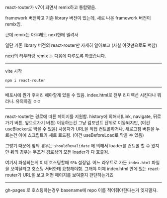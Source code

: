 react-router가 v7이 되면서 remix하고 통합됐음.

framework 버전하고 기존 library 버전이 있는데,
새로 나온 framework 버전이 remix임.

근데 remix는 아무래도 next한테 밀려서

일단 기존 library 버전의 react-router만 자세히 알아보고 (사실 이것만으로도 벅참)

next의 라우터랑 remix 는 다음에 다루도록 하겠습니다.

---

vite 시작

`npm i react-router`

---

배포시에 뭔가 후처리 해야할게 있을 수 있음.
index.html로 전부 리디렉션 시킨다나 뭐라나.
유의하길 ㅇㅇ

---

react-router는 경로에 따른 페이지를 지원함.
history에 의해서(Link, navigate, 뒤로가기 버튼, 앞으로가기 버튼) 이동하는건 그냥 컴포넌트 단위로 이동되지만, (이건 useBlocker로 막을 수 있음)
사용자가 URL을 직접 컨트롤하거나, 새로고침 버튼을 누르는건 아예 스크립트가 새로 로드됨. (이건 useBeforeLoad로 막을 수 있음)

그렇기 때문에 앞의 경우는 `shouldRevalidate` 에 의해서 loader를 컨트롤 할 수 있지만
뒤의 경우는 무조건 경로상의 모든 loader가 다 호출됨.

여기서 파생되는게 이제 호스팅할때 `SPA` 설정임.
어느 라우트로 가든 `index.html` 파일을 보여달라고 호스팅 서버한테 요청해야함.
그래야 이제 index.html 안에 있는 react-router가 URL을 보고 어떤 페이지를 보여줄지 판단하는거죠

---

gh-pages 로 호스팅하는경우 basename에 repo 이름 적어줘야한다는거 잊지말자.
